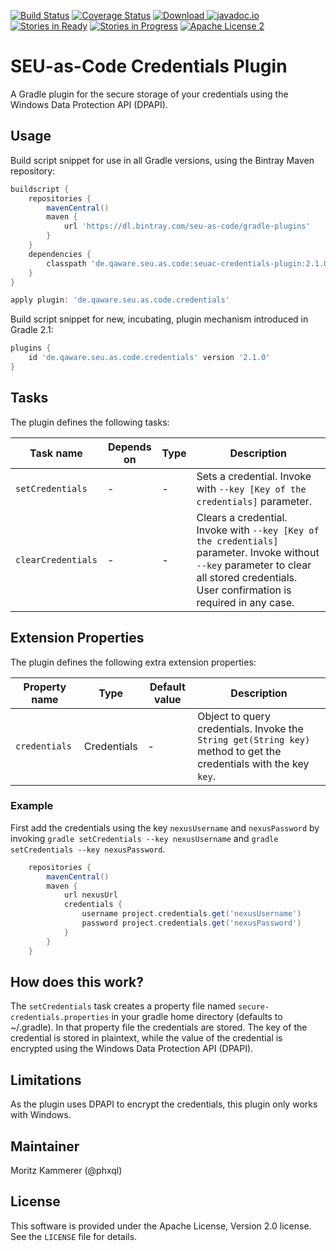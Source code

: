 [![Build Status](https://travis-ci.org/seu-as-code/seu-as-code.plugins.svg?branch=master)](https://travis-ci.org/seu-as-code/seu-as-code.plugins)
[![Coverage Status](https://coveralls.io/repos/seu-as-code/seu-as-code.plugins/badge.svg?branch=master&service=github&ts=1)](https://coveralls.io/github/seu-as-code/seu-as-code.plugins?branch=master)
[![Download](https://api.bintray.com/packages/seu-as-code/gradle-plugins/seuac-credentials-plugin/images/download.svg) ](https://bintray.com/seu-as-code/gradle-plugins/seuac-credentials-plugin/_latestVersion)
[![javadoc.io](https://javadocio-badges.herokuapp.com/de.qaware.seu.as.code/seuac-credentials-plugin/badge.svg)](https://javadocio-badges.herokuapp.com/de.qaware.seu.as.code/seuac-credentials-plugin)
[![Stories in Ready](https://badge.waffle.io/seu-as-code/seu-as-code.plugins.png?label=ready&title=Ready)](https://waffle.io/seu-as-code/seu-as-code.plugins)
[![Stories in Progress](https://badge.waffle.io/seu-as-code/seu-as-code.plugins.png?label=in%20progress&title=In%20Progress)](https://waffle.io/seu-as-code/seu-as-code.plugins)
[![Apache License 2](http://img.shields.io/badge/license-ASF2-blue.svg)](https://github.com/seu-as-code/seu-as-code.plugins/blob/master/LICENSE)

# SEU-as-Code Credentials Plugin

A Gradle plugin for the secure storage of your credentials using the Windows Data Protection API (DPAPI).

## Usage

Build script snippet for use in all Gradle versions, using the Bintray Maven repository:
```groovy
buildscript {
    repositories {
        mavenCentral()
        maven {
            url 'https://dl.bintray.com/seu-as-code/gradle-plugins'
        }
    }
    dependencies {
        classpath 'de.qaware.seu.as.code:seuac-credentials-plugin:2.1.0'
    }
}

apply plugin: 'de.qaware.seu.as.code.credentials'
```

Build script snippet for new, incubating, plugin mechanism introduced in Gradle 2.1:
```groovy
plugins {
    id 'de.qaware.seu.as.code.credentials' version '2.1.0'
}
```

## Tasks

The plugin defines the following tasks:

Task name | Depends on | Type | Description
--- | --- | --- | ---
`setCredentials`| - | - | Sets a credential. Invoke with `--key [Key of the credentials]` parameter.
`clearCredentials`| - | - | Clears a credential. Invoke with `--key [Key of the credentials]` parameter. Invoke without `--key` parameter to clear all stored credentials. User confirmation is required in any case.

## Extension Properties

The plugin defines the following extra extension properties:

Property name | Type | Default value | Description
--- | --- | --- | ---
`credentials` | Credentials | - | Object to query credentials. Invoke the `String get(String key)` method to get the credentials with the key `key`.

### Example

First add the credentials using the key `nexusUsername` and `nexusPassword` by invoking
`gradle setCredentials --key nexusUsername` and `gradle setCredentials --key nexusPassword`.

```groovy
    repositories {
        mavenCentral()
        maven {
            url nexusUrl
            credentials {
                username project.credentials.get('nexusUsername')
                password project.credentials.get('nexusPassword')
            }
        }
    }
```

## How does this work?

The `setCredentials` task creates a property file named `secure-credentials.properties` in your gradle home directory 
(defaults to ~/.gradle). In that property file the credentials are stored. The key of the credential is stored in 
plaintext, while the value of the credential is encrypted using the Windows Data Protection API (DPAPI).

## Limitations

As the plugin uses DPAPI to encrypt the credentials, this plugin only works with Windows.

## Maintainer

Moritz Kammerer (@phxql)

## License

This software is provided under the Apache License, Version 2.0 license. See the `LICENSE` file for details.
